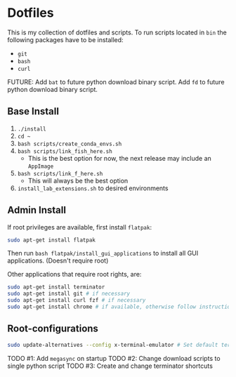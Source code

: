 # Dotfiles

This is my collection of dotfiles and scripts.
To run scripts located in `bin` the following
packages have to be installed:
- `git`
- `bash`
- `curl`

FUTURE:
Add `bat` to future python download binary script.
Add `fd` to future python download binary script.

## Base Install
1. `./install`
1. `cd ~`
1. `bash scripts/create_conda_envs.sh`
1. `bash scripts/link_fish_here.sh`
    - This is the best option for now, the next release may include an `AppImage`
1. `bash scripts/link_f_here.sh`
    - This will always be the best option
2. `install_lab_extensions.sh` to desired environments

## Admin Install
If root privileges are available, first install `flatpak`:
```bash
sudo apt-get install flatpak
```
Then run `bash flatpak/install_gui_applications` to install all GUI applications. (Doesn't require root)

Other applications that require root rights, are:
```bash
sudo apt-get install terminator
sudo apt-get install git # if necessary
sudo apt-get install curl fzf # if necessary
sudo apt-get install chrome # if available, otherwise follow instruction to install package
```

## Root-configurations
```bash
sudo update-alternatives --config x-terminal-emulator # Set default terminal to terminator; Doesn't affect nautilus settings
```

TODO #1: Add `megasync` on startup
TODO #2: Change download scripts to single python script
TODO #3: Create and change terminator shortcuts
